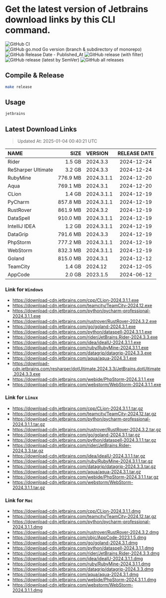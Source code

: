 # Get the latest version of Jetbrains download links by this CLI command.

![GitHub CI](https://github.com/designinlife/jetbrains/actions/workflows/ci.yml/badge.svg)
![GitHub go.mod Go version (branch & subdirectory of monorepo)](https://img.shields.io/github/go-mod/go-version/designinlife/jetbrains/master)
![GitHub Release Date - Published_At](https://img.shields.io/github/release-date/designinlife/jetbrains)
![GitHub release (with filter)](https://img.shields.io/github/v/release/designinlife/jetbrains)
![GitHub release (latest by SemVer)](https://img.shields.io/github/downloads/designinlife/jetbrains/v1.1.10/total)
![GitHub all releases](https://img.shields.io/github/downloads/designinlife/jetbrains/total)

## Compile & Release

```bash
make release
```

## Usage

```bash
jetbrains
```

## Latest Download Links

> Updated At: 2025-01-04 00:40:21 UTC

| NAME | SIZE | VERSION | RELEASE DATE |
| :-- | --: | :-- | :--: |
| Rider | 1.5 GB | 2024.3.3 | 2024-12-24 |
| ReSharper Ultimate | 3.2 GB | 2024.3.3 | 2024-12-24 |
| RubyMine | 776.9 MB | 2024.3.1.1 | 2024-12-20 |
| Aqua | 769.1 MB | 2024.3.1 | 2024-12-20 |
| CLion | 1.4 GB | 2024.3.1.1 | 2024-12-19 |
| PyCharm | 857.8 MB | 2024.3.1.1 | 2024-12-19 |
| RustRover | 861.9 MB | 2024.3.2 | 2024-12-19 |
| DataSpell | 910.0 MB | 2024.3.1.1 | 2024-12-19 |
| IntelliJ IDEA | 1.2 GB | 2024.3.1.1 | 2024-12-19 |
| DataGrip | 791.6 MB | 2024.3.3 | 2024-12-19 |
| PhpStorm | 777.2 MB | 2024.3.1.1 | 2024-12-19 |
| WebStorm | 832.3 MB | 2024.3.1.1 | 2024-12-19 |
| Goland | 815.0 MB | 2024.3.1 | 2024-12-12 |
| TeamCity | 1.4 GB | 2024.12 | 2024-12-05 |
| AppCode | 2.0 GB | 2023.1.5 | 2024-06-12 |

### Link for `Windows`

* <https://download-cdn.jetbrains.com/cpp/CLion-2024.3.1.1.exe>
* <https://download-cdn.jetbrains.com/teamcity/TeamCity-2024.12.exe>
* <https://download-cdn.jetbrains.com/python/pycharm-professional-2024.3.1.1.exe>
* <https://download-cdn.jetbrains.com/rustrover/RustRover-2024.3.2.exe>
* <https://download-cdn.jetbrains.com/go/goland-2024.3.1.exe>
* <https://download-cdn.jetbrains.com/python/dataspell-2024.3.1.1.exe>
* <https://download-cdn.jetbrains.com/rider/JetBrains.Rider-2024.3.3.exe>
* <https://download-cdn.jetbrains.com/idea/ideaIU-2024.3.1.1.exe>
* <https://download-cdn.jetbrains.com/ruby/RubyMine-2024.3.1.1.exe>
* <https://download-cdn.jetbrains.com/datagrip/datagrip-2024.3.3.exe>
* <https://download-cdn.jetbrains.com/aqua/aqua-2024.3.1.exe>
* <https://download-cdn.jetbrains.com/resharper/dotUltimate.2024.3.3/JetBrains.dotUltimate.2024.3.3.exe>
* <https://download-cdn.jetbrains.com/webide/PhpStorm-2024.3.1.1.exe>
* <https://download-cdn.jetbrains.com/webstorm/WebStorm-2024.3.1.1.exe>

### Link for `Linux`

* <https://download-cdn.jetbrains.com/cpp/CLion-2024.3.1.1.tar.gz>
* <https://download-cdn.jetbrains.com/teamcity/TeamCity-2024.12.tar.gz>
* <https://download-cdn.jetbrains.com/python/pycharm-professional-2024.3.1.1.tar.gz>
* <https://download-cdn.jetbrains.com/rustrover/RustRover-2024.3.2.tar.gz>
* <https://download-cdn.jetbrains.com/go/goland-2024.3.1.tar.gz>
* <https://download-cdn.jetbrains.com/python/dataspell-2024.3.1.1.tar.gz>
* <https://download-cdn.jetbrains.com/rider/JetBrains.Rider-2024.3.3.tar.gz>
* <https://download-cdn.jetbrains.com/idea/ideaIU-2024.3.1.1.tar.gz>
* <https://download-cdn.jetbrains.com/ruby/RubyMine-2024.3.1.1.tar.gz>
* <https://download-cdn.jetbrains.com/datagrip/datagrip-2024.3.3.tar.gz>
* <https://download-cdn.jetbrains.com/aqua/aqua-2024.3.1.tar.gz>
* <https://download-cdn.jetbrains.com/webide/PhpStorm-2024.3.1.1.tar.gz>
* <https://download-cdn.jetbrains.com/webstorm/WebStorm-2024.3.1.1.tar.gz>

### Link for `Mac`

* <https://download-cdn.jetbrains.com/cpp/CLion-2024.3.1.1.dmg>
* <https://download-cdn.jetbrains.com/teamcity/TeamCity-2024.12.tar.gz>
* <https://download-cdn.jetbrains.com/python/pycharm-professional-2024.3.1.1.dmg>
* <https://download-cdn.jetbrains.com/rustrover/RustRover-2024.3.2.dmg>
* <https://download-cdn.jetbrains.com/objc/AppCode-2023.1.5.dmg>
* <https://download-cdn.jetbrains.com/go/goland-2024.3.1.dmg>
* <https://download-cdn.jetbrains.com/python/dataspell-2024.3.1.1.dmg>
* <https://download-cdn.jetbrains.com/rider/JetBrains.Rider-2024.3.3.dmg>
* <https://download-cdn.jetbrains.com/idea/ideaIU-2024.3.1.1.dmg>
* <https://download-cdn.jetbrains.com/ruby/RubyMine-2024.3.1.1.dmg>
* <https://download-cdn.jetbrains.com/datagrip/datagrip-2024.3.3.dmg>
* <https://download-cdn.jetbrains.com/aqua/aqua-2024.3.1.dmg>
* <https://download-cdn.jetbrains.com/webide/PhpStorm-2024.3.1.1.dmg>
* <https://download-cdn.jetbrains.com/webstorm/WebStorm-2024.3.1.1.dmg>
